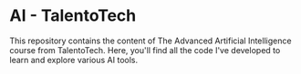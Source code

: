 # AI - TalentoTech
This repository contains the content of The Advanced Artificial Intelligence course from TalentoTech. Here, you'll find all the code I've developed to learn and explore various AI tools.
